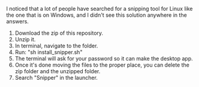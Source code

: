 I noticed that a lot of people have searched for a snipping tool for Linux like the one that is on Windows,
and I didn't see this solution anywhere in the answers.

1. Download the zip of this repository.
2. Unzip it.
3. In terminal, navigate to the folder.
4. Run: "sh install_snipper.sh"
5. The terminal will ask for your password so it can make the desktop app.
6. Once it's done moving the files to the proper place, you can delete the zip folder and the unzipped folder.
7. Search "Snipper" in the launcher.
